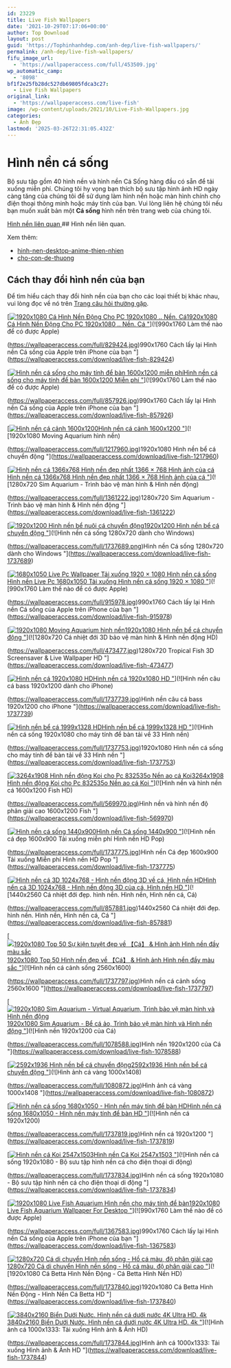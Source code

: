 ```yaml
---
id: 23229
title: Live Fish Wallpapers
date: '2021-10-29T07:17:06+00:00'
author: Top Download
layout: post
guid: 'https://Tophinhanhdep.com/anh-dep/live-fish-wallpapers/'
permalink: /anh-dep/live-fish-wallpapers/
fifu_image_url:
  - 'https://wallpaperaccess.com/full/453509.jpg'
wp_automatic_camp:
  - '8098'
bf1f2e25fb28dc527db69805fdca3c27:
  - Live Fish Wallpapers
original_link:
  - 'https://wallpaperaccess.com/live-fish'
image: /wp-content/uploads/2021/10/Live-Fish-Wallpapers.jpg
categories:
  - Ảnh Đẹp
lastmod: '2025-03-26T22:31:05.432Z'
---
```

# Hình nền cá sống

Bộ sưu tập gồm 40 hình nền và hình nền Cá Sống hàng đầu có sẵn để tải xuống miễn phí. Chúng tôi hy vọng bạn thích bộ sưu tập hình ảnh HD ngày càng tăng của chúng tôi để sử dụng làm hình nền hoặc màn hình chính cho điện thoại thông minh hoặc máy tính của bạn. Vui lòng liên hệ chúng tôi nếu bạn muốn xuất bản một **Cá sống** hình nền trên trang web của chúng tôi.

[Hình nền liên quan ](#related) ## Hình nền liên quan.

   
 Xem thêm:

   
- [hinh-nen-desktop-anime-thien-nhien](https://tophinhanhdep.com/anh-anime/hinh-nen-desktop-anime-thien-nhien/)
- [cho-con-de-thuong](https://tophinhanhdep.com/the-gioi-dong-vat/cho-con-de-thuong/)

## Cách thay đổi hình nền của bạn

Để tìm hiểu cách thay đổi hình nền của bạn cho các loại thiết bị khác nhau, vui lòng đọc về nó trên [Trang câu hỏi thường gặp](https://tophinhanhdep.com/faq/).

  
[[![1920x1080 Cá Hình Nền Động Cho PC 1920x1080 .. Nền.  Cá](https://wallpaperaccess.com/full/453509.jpg)1920x1080 Cá Hình Nền Động Cho PC 1920x1080 .. Nền. Cá "](https://wallpaperaccess.com/download/live-fish-453509)](![990x1760 Làm thế nào để có được Apple)

(https://wallpaperaccess.com/full/829424.jpg)990x1760 Cách lấy lại Hình nền Cá sống của Apple trên iPhone của bạn "](https://wallpaperaccess.com/download/live-fish-829424)

[[![Hình nền cá sống cho máy tính để bàn 1600x1200 miễn phí](https://wallpaperaccess.com/full/1737676.jpg)Hình nền cá sống cho máy tính để bàn 1600x1200 Miễn phí "](https://wallpaperaccess.com/download/live-fish-1737676)](![990x1760 Làm thế nào để có được Apple)

(https://wallpaperaccess.com/full/857926.jpg)990x1760 Cách lấy lại Hình nền Cá sống của Apple trên iPhone của bạn "](https://wallpaperaccess.com/download/live-fish-857926)

[[![Hình nền cá cảnh 1600x1200](https://wallpaperaccess.com/full/1361121.png)Hình nền cá cảnh 1600x1200 "](https://wallpaperaccess.com/download/live-fish-1361121)](![1920x1080 Moving Aquarium hình nền)

(https://wallpaperaccess.com/full/1217960.jpg)1920x1080 Hình nền bể cá chuyển động "](https://wallpaperaccess.com/download/live-fish-1217960)

[[![Hình nền cá 1366x768 Hình nền đẹp nhất 1366 × 768 Hình ảnh của cá](https://wallpaperaccess.com/full/1737686.jpg)Hình nền cá 1366x768 Hình nền đẹp nhất 1366 × 768 Hình ảnh của cá "](https://wallpaperaccess.com/download/live-fish-1737686)](![1280x720 Sim Aquarium - Trình bảo vệ màn hình & Hình nền động)

(https://wallpaperaccess.com/full/1361222.jpg)1280x720 Sim Aquarium - Trình bảo vệ màn hình &amp; Hình nền động "](https://wallpaperaccess.com/download/live-fish-1361222)

[[![1920x1200 Hình nền bể nuôi cá chuyển động](https://wallpaperaccess.com/full/1123943.jpg)1920x1200 Hình nền bể cá chuyển động "](https://wallpaperaccess.com/download/live-fish-1123943)](![Hình nền cá sống 1280x720 dành cho Windows)

(https://wallpaperaccess.com/full/1737689.png)Hình nền Cá sống 1280x720 dành cho Windows "](https://wallpaperaccess.com/download/live-fish-1737689)

[[![1680x1050 Live Pc Wallpaper Tải xuống 1920 × 1080 Hình nền cá sống](https://wallpaperaccess.com/full/1361102.jpg)Hình nền Live Pc 1680x1050 Tải xuống Hình nền cá sống 1920 × 1080 "](https://wallpaperaccess.com/download/live-fish-1361102)](![990x1760 Làm thế nào để có được Apple)

(https://wallpaperaccess.com/full/915978.jpg)990x1760 Cách lấy lại Hình nền Cá sống của Apple trên iPhone của bạn "](https://wallpaperaccess.com/download/live-fish-915978)

[[![1920x1080 Moving Aquarium hình nền](https://wallpaperaccess.com/full/1361276.jpg)1920x1080 Hình nền bể cá chuyển động "](https://wallpaperaccess.com/download/live-fish-1361276)](![1280x720 Cá nhiệt đới 3D bảo vệ màn hình & Hình nền động HD)

(https://wallpaperaccess.com/full/473477.jpg)1280x720 Tropical Fish 3D Screensaver &amp; Live Wallpaper HD "](https://wallpaperaccess.com/download/live-fish-473477)

[[![Hình nền cá 1920x1080 HD](https://wallpaperaccess.com/full/1737725.jpg)Hình nền cá 1920x1080 HD "](https://wallpaperaccess.com/download/live-fish-1737725)](![Hình nền câu cá bass 1920x1200 dành cho iPhone)

(https://wallpaperaccess.com/full/1737739.jpg)Hình nền câu cá bass 1920x1200 cho iPhone "](https://wallpaperaccess.com/download/live-fish-1737739)

[[![Hình nền bể cá 1999x1328 HD](https://wallpaperaccess.com/full/1737744.jpg)Hình nền bể cá 1999x1328 HD "](https://wallpaperaccess.com/download/live-fish-1737744)](![Hình nền cá sống 1920x1080 cho máy tính để bàn tải về 33 Hình nền)

(https://wallpaperaccess.com/full/1737753.jpg)1920x1080 Hình nền cá sống cho máy tính để bàn tải về 33 Hình nền "](https://wallpaperaccess.com/download/live-fish-1737753)

[[![3264x1908 Hình nền động Koi cho Pc 832535o Nền ao cá Koi](https://wallpaperaccess.com/full/1737761.jpg)3264x1908 Hình nền động Koi cho Pc 832535o Nền ao cá Koi "](https://wallpaperaccess.com/download/live-fish-1737761)](![Hình nền và hình nền cá 1600x1200 Fish HD)

(https://wallpaperaccess.com/full/569970.jpg)Hình nền và hình nền độ phân giải cao 1600x1200 Fish "](https://wallpaperaccess.com/download/live-fish-569970)

[[![Hình nền cá sống 1440x900](https://wallpaperaccess.com/full/1737774.jpg)Hình nền Cá sống 1440x900 "](https://wallpaperaccess.com/download/live-fish-1737774)](![Hình nền cá đẹp 1600x900 Tải xuống miễn phí Hình nền HD Pop)

(https://wallpaperaccess.com/full/1737775.jpg)Hình nền Cá đẹp 1600x900 Tải xuống Miễn phí Hình nền HD Pop "](https://wallpaperaccess.com/download/live-fish-1737775)

[[![Hình nền cá 3D 1024x768 - Hình nền động 3D về cá, Hình nền HD](https://wallpaperaccess.com/full/1737779.jpg)Hình nền cá 3D 1024x768 - Hình nền động 3D của cá, Hình nền HD "](https://wallpaperaccess.com/download/live-fish-1737779)](![1440x2560 Cá nhiệt đới đẹp.  hình nền.  Hình nền, Hình nền cá, Cá)

(https://wallpaperaccess.com/full/857881.jpg)1440x2560 Cá nhiệt đới đẹp. hình nền. Hình nền, Hình nền cá, Cá "](https://wallpaperaccess.com/download/live-fish-857881)

[[![1920x1080 Top 50 Sự kiện tuyệt đẹp về 【Cá】 & Hình ảnh Hình nền đầy màu sắc](https://wallpaperaccess.com/full/1124253.jpg)1920x1080 Top 50 Hình nền đẹp về 【Cá】 &amp; Hình ảnh Hình nền đầy màu sắc "](https://wallpaperaccess.com/download/live-fish-1124253)](![Hình nền cá cảnh sống 2560x1600)

(https://wallpaperaccess.com/full/1737797.jpg)Hình nền cá cảnh sống 2560x1600 "](https://wallpaperaccess.com/download/live-fish-1737797)

[[![1920x1080 Sim Aquarium - Virtual Aquarium, Trình bảo vệ màn hình và Hình nền động](https://wallpaperaccess.com/full/1737801.jpg) 1920x1080 Sim Aquarium - Bể cá ảo, Trình bảo vệ màn hình và Hình nền động "](https://wallpaperaccess.com/download/live-fish-1737801)](![Hình nền 1920x1200 của Cá)

(https://wallpaperaccess.com/full/1078588.jpg)Hình nền 1920x1200 của Cá "](https://wallpaperaccess.com/download/live-fish-1078588)

[[![2592x1936 Hình nền bể cá chuyển động](https://wallpaperaccess.com/full/1737805.jpg)2592x1936 Hình nền bể cá chuyển động "](https://wallpaperaccess.com/download/live-fish-1737805)](![Hình ảnh cá vàng 1000x1408)

(https://wallpaperaccess.com/full/1080872.jpg)Hình ảnh cá vàng 1000x1408 "](https://wallpaperaccess.com/download/live-fish-1080872)

[[![Hình nền cá sống 1680x1050 - Hình nền máy tính để bàn HD](https://wallpaperaccess.com/full/1737810.jpg)Hình nền cá sống 1680x1050 - Hình nền máy tính để bàn HD "](https://wallpaperaccess.com/download/live-fish-1737810)](![Hình nền cá 1920x1200)

(https://wallpaperaccess.com/full/1737819.jpg)Hình nền cá 1920x1200 "](https://wallpaperaccess.com/download/live-fish-1737819)

[[![Hình nền cá Koi 2547x1503](https://wallpaperaccess.com/full/396915.jpg)Hình nền Cá Koi 2547x1503 "](https://wallpaperaccess.com/download/live-fish-396915)](![Hình nền cá sống 1920x1080 - Bộ sưu tập hình nền cá cho điện thoại di động)

(https://wallpaperaccess.com/full/1737834.jpg)Hình nền cá sống 1920x1080 - Bộ sưu tập hình nền cá cho điện thoại di động "](https://wallpaperaccess.com/download/live-fish-1737834)

[[![1920x1080 Live Fish Aquarium Hình nền cho máy tính để bàn](https://wallpaperaccess.com/full/1361140.jpg)1920x1080 Live Fish Aquarium Wallpaper For Desktop "](https://wallpaperaccess.com/download/live-fish-1361140)](![990x1760 Làm thế nào để có được Apple)

(https://wallpaperaccess.com/full/1367583.jpg)990x1760 Cách lấy lại Hình nền Cá sống của Apple trên iPhone của bạn "](https://wallpaperaccess.com/download/live-fish-1367583)

[[![1280x720 Cá di chuyển Hình nền sống - Hồ cá màu, độ phân giải cao](https://wallpaperaccess.com/full/1361366.jpg)1280x720 Cá di chuyển Hình nền sống - Hồ cá màu, độ phân giải cao "](https://wallpaperaccess.com/download/live-fish-1361366)](![1920x1080 Cá Betta Hình Nền Động - Cá Betta Hình Nền HD)

(https://wallpaperaccess.com/full/1737840.jpg)1920x1080 Cá Betta Hình Nền Động - Hình Nền Cá Betta HD "](https://wallpaperaccess.com/download/live-fish-1737840)

[[![3840x2160 Biển Dưới Nước.  Hình nền cá dưới nước 4K Ultra HD.  4k](https://wallpaperaccess.com/full/669726.jpg)3840x2160 Biển Dưới Nước. Hình nền cá dưới nước 4K Ultra HD. 4k "](https://wallpaperaccess.com/download/live-fish-669726)](![Hình ảnh cá 1000x1333: Tải xuống Hình ảnh & Ảnh HD)

(https://wallpaperaccess.com/full/1737844.jpg)Hình ảnh cá 1000x1333: Tải xuống Hình ảnh &amp; Ảnh HD "](https://wallpaperaccess.com/download/live-fish-1737844)
